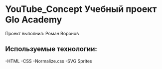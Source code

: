 # YouTube_Concept Учебный проект Glo Academy
Проект выполнил: Роман Воронов

## Используемые технологии:
-HTML
-CSS
-Normalize.css
-SVG Sprites
